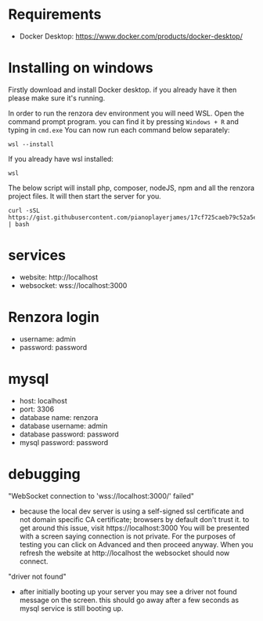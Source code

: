 # Requirements
- Docker Desktop: https://www.docker.com/products/docker-desktop/

# Installing on windows

Firstly download and install Docker desktop. if you already have it then please make sure it's running.

In order to run the renzora dev environment you will need WSL. Open the command prompt program. you can find it by pressing ```Windows + R``` and typing in ```cmd.exe``` You can now run each command below separately:

```
wsl --install
```

If you already have wsl installed:

```
wsl
```

The below script will install php, composer, nodeJS, npm and all the renzora project files. It will then start the server for you.
```
curl -sSL https://gist.githubusercontent.com/pianoplayerjames/17cf725caeb79c52a5e8c853de405842/raw/setup.sh | bash
```

# services
- website: http://localhost
- websocket: wss://localhost:3000

# Renzora login
- username: admin
- password: password

# mysql
- host: localhost
- port: 3306
- database name: renzora
- database username: admin
- database password: password
- mysql password: password

# debugging
"WebSocket connection to 'wss://localhost:3000/' failed"
- because the local dev server is using a self-signed ssl certificate and not domain specific CA certificate; browsers by default don't trust it. to get around this issue, visit https://localhost:3000 You will be presented with a screen saying connection is not private. For the purposes of testing you can click on Advanced and then proceed anyway. When you refresh the website at http://localhost the websocket should now connect.

"driver not found"
- after initially booting up your server you may see a driver not found message on the screen. this should go away after a few seconds as mysql service is still booting up.
